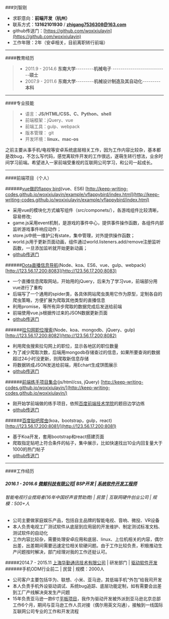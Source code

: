###刘智刚
 - 求职意向：**前端开发（杭州）**
 -  联系方式：**13162101930**  /    **zhigang7536308@163.com**
 - github传送门：[https://github.com/woxixiulayin](https://github.com/woxixiulayin)
 - 工作年限：2年（安卓相关，目前离职转行前端）

----
####教育经历
> - 2011.9 - 2014.6  **东南大学**---------**机械电子** ---------------------------**硕士**
> - 2007.9 - 2011.6  **东南大学**---------**机械设计制造及其自动化**---------**本科**

----
####专业技能
> - 语言：**JS/HTML/CSS、C、Python、shell**
> - 前端框架：jQuery、vue
> - 前端工具：gulp、webpack
> - 版本管理： git
> - 开发环境：**linux、mac-os**

之前主要从事手机/电视等安卓系统底层相关工作，因为工作内容比较杂，基本都是改bug，不怎么写代码，感觉离软件开发的工作很远，遂萌生转行想法，业余时间学习前端。希望进入一家前端受重视的互联网公司学习，和公司一起成长。

---
####前端项目（个人）


######[vue做的flappy bird](http://keep-writing-codes.github.io/woxixiulayin/example/vflappybird/index.html)(vue、ES6) [http://keep-writing-codes.github.io/woxixiulayin/example/vflappybird/index.html](http://keep-writing-codes.github.io/woxixiulayin/example/vflappybird/index.html)
- 采用vue的模块化方式编写组件（src/componets/），各游戏组件比较清晰，容易修改;
- game.js采用event机制，是游戏的事件中心，提供事件操作函数，各组件内部监听游戏事件响应动作；
- store.js中统一维护公有state，集中管理，对外提供操作函数；
- world.js用于更新页面动画，组件通过world.listeners.add/remove注册监听函数，一旦添加监听就开始更新动画；
- [github传送门](https://github.com/woxixiulayin/vflappybird)

######[Dota直播信息导航](http://123.56.17.200:8083)(Node、koa、ES6、vue、gulp、webpack) [http://123.56.17.200:8083](http://123.56.17.200:8083)
- 一个直播信息爬取网站，开始用的jQuery，后来为了学习vue，前端部分用vue进行了重构
- 后端写了一个通用的spider类，各具体网站爬虫类用它作为原型，定制各自的爬虫策略，方便扩展为爬取其他类型的直播信息
- 利用promise，等所有异步爬取的数据完成后发送给前端
- 前端使用vue.js根据传过来的JSON数据更新页面
- [github传送门](https://github.com/woxixiulayin/vue-livedota)

######[拉勾网职位搜索](http://123.56.17.200:8082)(Node、koa、mongodb、jQuery、gulp) [http://123.56.17.200:8082](http://123.56.17.200:8082)
- 利用爬虫搜索拉勾网上的职位，显示各地区的职位数量
- 为了减少爬取次数，后端用mongodb存储查过的信息，如果所要查询的数据超过24小时没更新，则爬取新信息存储
- 将数据转成JSON发送给前端，用Echart生成饼图展示
- [github传送门](https://github.com/woxixiulayin/lagou_spider)

######[前端练手项目集合](http://keep-writing-codes.github.io/woxixiulayin/)(js/html/css, jQuery) [http://keep-writing-codes.github.io/woxixiulayin/](http://keep-writing-codes.github.io/woxixiulayin/)
- 刚开始学前端做的练手项目，依照[百度前端技术学院](http://ife.baidu.com/task/all)的题目边学边练
- [github传送门](https://github.com/keep-writing-codes/woxixiulayin)


######[百度贴吧爬虫](http://123.56.17.200:8081)(koa，bootstrap，gulp，react) [http://123.56.17.200:8081/](http://123.56.17.200:8081) 
- 基于Koa开发，套用bootstrap和react搭建页面
- 爬取指定贴吧上符合条件的帖子，集中展示，比如快速找出10业内回复量大于1000的热门帖子
- [github传送门](https://github.com/woxixiulayin/tiebadig_node)



----

####工作经历
##### 2016.1 - 2016.6  [微鲸科技有限公司](http://www.lagou.com/gongsi/103191.html)| BSP开发 | [系统软件开发工程师](http://www.whaley.cn/recruit/)
###### 智能电视行业搅局者(16年中国好声音赞助商) | 民营 | 互联网硬件创业公司 | 规模：500+人
- 公司主要做家庭娱乐产品，包括自主品牌的智能电视、音响、微投、VR设备
- 本人负责电视工厂测试软件从底层到应用层的开发维护、制定测试标准文档、测试软件的自动化
- 工作内容比较杂，需要处理安卓应用和底层、linux、上位机相关的内容，偶尔出差，出差期间需要迅速定位相关软硬问题。由于工作比较负责，积极推动生产问题按时解决，部门经理对我的工作还挺认可。

#####2014.7 - 2015.11 [上海华勤通讯技术有限公司](http://www.lagou.com/gongsi/27970.html) | 研发部门 | [驱动软件开发](http://job.huaqin.com/recruitment/index/jt/1/jt2/3)
######手机ODM行业前二 | 民营 | 规模：2000人
- 公司客户主要包括华为、联想、小米、亚马逊，其低端手机“外包”给我司开发
- 本人负责手机外设驱动调试、系统bug追踪、底层功能定制，如有需要会出差到工厂产线解决突发生产问题
- 15年负责亚马逊一款6寸[平板项目](https://www.amazon.cn/dp/B01GEW5890/ref=sa_menu_firetab_l2_kindle)，我作为驱动开发被外派到亚马逊北京总部工作6个月，期间与亚马逊工作人员对接（偶尔用英文沟通），接触到一线国际互联网公司专业的工作和开发流程
